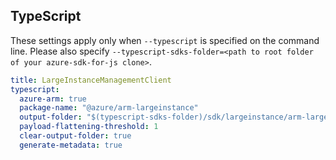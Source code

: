 ## TypeScript

These settings apply only when `--typescript` is specified on the command line.
Please also specify `--typescript-sdks-folder=<path to root folder of your azure-sdk-for-js clone>`.

``` yaml $(typescript)
title: LargeInstanceManagementClient
typescript:
  azure-arm: true
  package-name: "@azure/arm-largeinstance"
  output-folder: "$(typescript-sdks-folder)/sdk/largeinstance/arm-largeinstance"
  payload-flattening-threshold: 1
  clear-output-folder: true
  generate-metadata: true
```
